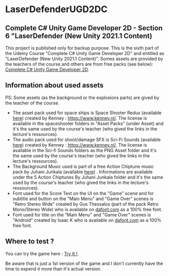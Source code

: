 # LaserDefenderUGD2DC
 
## Complete C# Unity Game Developer 2D - Section 6 "LaserDefender (New Unity 2021.1 Content)
This project is published only for backup purpose. This is the sixth part of the Udemy Course "Complete C# Unity Game Developer 2D" and entitled as "LaserDefender (New Unity 2021.1 Content)".
Somes assets are provided by the teachers of the course and others are from free packs (see below): [Complete C# Unity Game Developer 2D](https://udemy.com/course/unitycourse/).

## Information about used assets
PS: Some assets (as the background or the explosions parts) are gived by the teacher of the course.

* The asset pack used for space ships is Space Shooter Redux (available [here](https://www.kenney.nl/assets/space-shooter-redux)) created by Kenney : https://www.kenney.nl/. The license is available in the spaceshooter folders in "Asset Packs" (under Asset) and it's the same used by the course's teacher (who gived the links in the lecture's ressources).
* The audio pack used for shoot/damage SFX is Sci-Fi Sounds (available [here](https://www.kenney.nl/assets/sci-fi-sounds)) created by Kenney : https://www.kenney.nl/. The license is available in the Sci-fi Sounds folders as the PNG Asset folder and it's the same used by the course's teacher (who gived the links in the lecture's ressources).
* The Background Music used is part of a free Action Chiptune music pack by Juhani Junkala (available  [here](https://opengameart.org/content/5-chiptunes-action)) . Informations are available under the 5 Action Chiptunes By Juhani Junkala folder and it's the same used by the course's teacher (who gived the links in the lecture's ressources).
* Font used for the Score Text on the UI on the "Game" scene and for subtitle and button on the "Main Menu" and "Game Over" scenes is "Retro Stereo Wide" created by Gus Thessalos (part of the pack Retro Mono/Stereo Wide) who is available on [dafont.com](https://www.dafont.com/fr/retro-stereo-wide.font?l[]=10&l[]=1) as a 100% free font.
* Font used for title on the "Main Menu" and "Game Over" scenes is "Android" created by Isaac K who is available on [dafont.com](https://www.dafont.com/fr/android.font?l[]=10&l[]=1&text=Laser+Defender) as a 100% free font.

## Where to test ?

You can try the game here : [Try It !](https://sharemygame.com/@Cainiam/laser-defender-by-cainiam).

Be aware that is just a 1st version of the game and I don't currently have the time to expend it more than it's actual version.